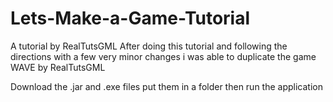 # Lets-Make-a-Game-Tutorial
A tutorial by RealTutsGML
After doing this tutorial and following the directions with a few very minor changes i was able to duplicate the game WAVE by RealTutsGML

Download the .jar and .exe files 
put them in a folder
then run the application
